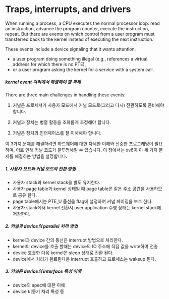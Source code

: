 # Traps, interrupts, and drivers

When running a process, a CPU executes the normal processor loop: read an instruction, advance the program counter, execute the instruction, repeat. But there are events on which control from a user program must transferred back to the kernel instead of executing the next instruction. 

These events include a device signaling that it wants attention, 

* a user program doing something illegal (e.g., references a virtual address for which there is no PTE), 
* or a user program asking the kernel for a service with a system call. 

##### kernel event 처리에서 해결해야 할 과제

There are three main challenges in handling these events: 

1.  커널은 프로세서가 사용자 모드에서 커널 모드로(그리고 다시) 전환하도록 준비해야 합니다. 

2. 커널과 장치는 병렬 활동을 조화롭게 조정해야 합니다. 

3. 커널은 장치의 인터페이스를 잘 이해해야 합니다.



이 3가지 문제를 해결하려면 하드웨어에 대한 자세한 이해와 신중한 프로그래밍이 필요하며, 이로 인해 커널 코드가 불투명해질 수 있습니다. 이 장에서는 xv6이 이 세 가지 문제를 해결하는 방법을 설명합니다.



##### 1. 사용자 모드와 커널 모드의 전환 방법

* 사용자 stack과 kernel stack을 별도 유지한다.
* 사용자 page table과 kernel 상태일 때 page table은 같은 주소 공간을 사용하므로 공유 한다.
* page table에서는 PTE_U 옵션을 flag에 설정하여 커널 페이징을 보호 한다.
* 사용자 stack에서 kernel 전환시 user application 수행 상태는 kernel stack에 저장한다.

##### 2. 커널과 device의 parallel 처리 방법

* kernel과 device 간의 통신은  interrupt 방법으로 처리한다.
* kernel이 device를 호출 할때는 device의 IO 주소에 직접 값을 write하여 전송
* device  호출한 다음 kernel은 sleep 상태로 전환 된다.
* device에서 처리가 완료된다음 interrupt 호출하고 프로세스는 wakeup 된다.

##### 3. 커널은 device의 interface 특성 이해

* device의 spec에 대한 이해
* device 비동기 처리 특성 등